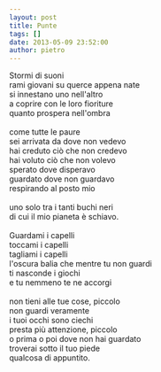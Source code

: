```yaml
---
layout: post
title: Punte
tags: []
date: 2013-05-09 23:52:00
author: pietro
---
```

Stormi di suoni<br/>rami giovani su querce appena nate<br/>si innestano uno nell'altro<br/>a coprire con le loro fioriture<br/>quanto prospera nell'ombra<br/><br/>come tutte le paure<br/>sei arrivata da dove non vedevo<br/>hai creduto ciò che non credevo<br/>hai voluto ciò che non volevo<br/>sperato dove disperavo<br/>guardato dove non guardavo<br/>respirando al posto mio<br/><br/>uno solo tra i tanti buchi neri<br/>di cui il mio pianeta è schiavo.<br/><br/>Guardami i capelli<br/>toccami i capelli<br/>tagliami i capelli<br/>l'oscura balia che mentre tu non guardi<br/>ti nasconde i giochi<br/>e tu nemmeno te ne accorgi<br/><br/>non tieni alle tue cose, piccolo<br/>non guardi veramente<br/>i tuoi occhi sono ciechi<br/>presta più attenzione, piccolo<br/>o prima o poi dove non hai guardato<br/>troverai sotto il tuo piede<br/>qualcosa di appuntito.
